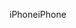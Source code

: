 <span data-ttu-id="0d26d-101">iPhone</span><span class="sxs-lookup"><span data-stu-id="0d26d-101">iPhone</span></span>